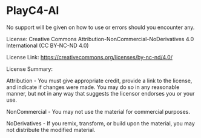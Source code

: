 PlayC4-AI
=====

No support will be given on how to use or errors should you encounter any.

License: Creative Commons Attribution-NonCommercial-NoDerivatives 4.0 International (CC BY-NC-ND 4.0)

License Link: https://creativecommons.org/licenses/by-nc-nd/4.0/

License Summary:

Attribution - You must give appropriate credit, provide a link to the license, and indicate if changes were made. You may do so in any reasonable manner, but not in any way that suggests the licensor endorses you or your use.

NonCommercial - You may not use the material for commercial purposes.

NoDerivatives - If you remix, transform, or build upon the material, you may not distribute the modified material.